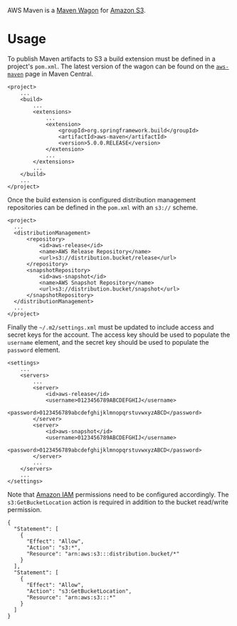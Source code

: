AWS Maven is a [Maven Wagon][wagon] for [Amazon S3][s3].

[wagon]: http://maven.apache.org/wagon/
[s3]: http://aws.amazon.com/s3/

# Usage
To publish Maven artifacts to S3 a build extension must be defined in a project's `pom.xml`.  The latest version of the wagon can be found on the [`aws-maven`][aws-maven] page in Maven Central.

	<project>
	    ...
	    <build>
	        ...
	        <extensions>
	            ...
	            <extension>
	                <groupId>org.springframework.build</groupId>
	                <artifactId>aws-maven</artifactId>
	                <version>5.0.0.RELEASE</version>
	            </extension>
	            ...
	        </extensions>
	        ...
	    </build>
	    ...
	</project>

Once the build extension is configured distribution management repositories can be defined in the `pom.xml` with an `s3://` scheme.

	<project>
	  ...
	  <distributionManagement>
	      <repository>
	          <id>aws-release</id>
	          <name>AWS Release Repository</name>
	          <url>s3://distribution.bucket/release</url>
	      </repository>
	      <snapshotRepository>
	          <id>aws-snapshot</id>
	          <name>AWS Snapshot Repository</name>
	          <url>s3://distribution.bucket/snapshot</url>
	      </snapshotRepository>
	  </distributionManagement>
	  ...
	</project>

Finally the `~/.m2/settings.xml` must be updated to include access and secret keys for the account. The access key should be used to populate the `username` element, and the secret key should be used to populate the `password` element.

	<settings>
	    ...
	    <servers>
	        ...
	        <server>
	            <id>aws-release</id>
	            <username>0123456789ABCDEFGHIJ</username>
	            <password>0123456789abcdefghijklmnopqrstuvwxyzABCD</password>
	        </server>
	        <server>
	            <id>aws-snapshot</id>
	            <username>0123456789ABCDEFGHIJ</username>
	            <password>0123456789abcdefghijklmnopqrstuvwxyzABCD</password>
	        </server>
	        ...
	    </servers>
	    ...
	</settings>

Note that [Amazon IAM][iam] permissions need to be configured accordingly. The `s3:GetBucketLocation` action is required in addition to the bucket read/write permission.

	{
	  "Statement": [
	    {
	      "Effect": "Allow",
	      "Action": "s3:*",
	      "Resource": "arn:aws:s3:::distribution.bucket/*"
	    }
	  ],
	  "Statement": [
	    {
	      "Effect": "Allow",
	      "Action": "s3:GetBucketLocation",
	      "Resource": "arn:aws:s3:::*"
	    }
	  ]
	}

[aws-maven]: http://search.maven.org/#search%7Cgav%7C1%7Cg%3A%22org.springframework.build%22%20AND%20a%3A%22aws-maven%22
[iam]: http://aws.amazon.com/iam/
